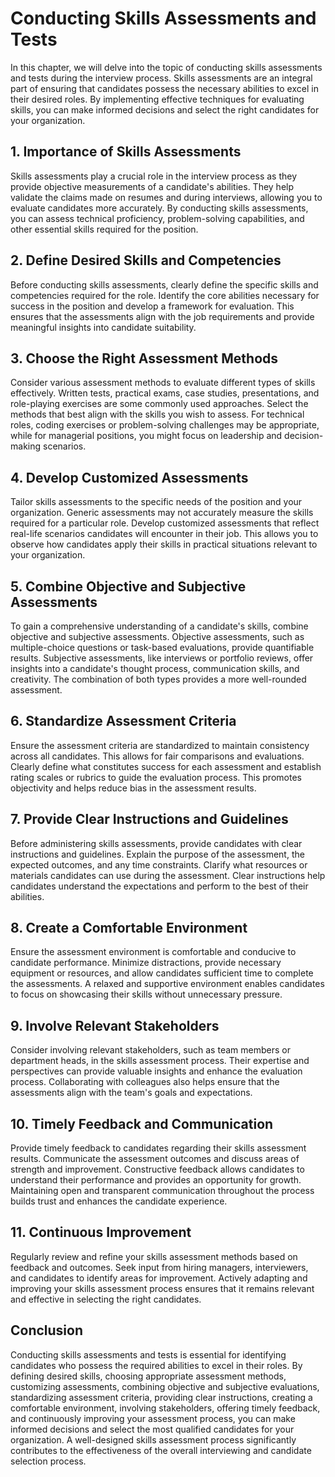 # Conducting Skills Assessments and Tests

In this chapter, we will delve into the topic of conducting skills assessments and tests during the interview process. Skills assessments are an integral part of ensuring that candidates possess the necessary abilities to excel in their desired roles. By implementing effective techniques for evaluating skills, you can make informed decisions and select the right candidates for your organization.

## 1\. Importance of Skills Assessments

Skills assessments play a crucial role in the interview process as they provide objective measurements of a candidate's abilities. They help validate the claims made on resumes and during interviews, allowing you to evaluate candidates more accurately. By conducting skills assessments, you can assess technical proficiency, problem-solving capabilities, and other essential skills required for the position.

## 2\. Define Desired Skills and Competencies

Before conducting skills assessments, clearly define the specific skills and competencies required for the role. Identify the core abilities necessary for success in the position and develop a framework for evaluation. This ensures that the assessments align with the job requirements and provide meaningful insights into candidate suitability.

## 3\. Choose the Right Assessment Methods

Consider various assessment methods to evaluate different types of skills effectively. Written tests, practical exams, case studies, presentations, and role-playing exercises are some commonly used approaches. Select the methods that best align with the skills you wish to assess. For technical roles, coding exercises or problem-solving challenges may be appropriate, while for managerial positions, you might focus on leadership and decision-making scenarios.

## 4\. Develop Customized Assessments

Tailor skills assessments to the specific needs of the position and your organization. Generic assessments may not accurately measure the skills required for a particular role. Develop customized assessments that reflect real-life scenarios candidates will encounter in their job. This allows you to observe how candidates apply their skills in practical situations relevant to your organization.

## 5\. Combine Objective and Subjective Assessments

To gain a comprehensive understanding of a candidate's skills, combine objective and subjective assessments. Objective assessments, such as multiple-choice questions or task-based evaluations, provide quantifiable results. Subjective assessments, like interviews or portfolio reviews, offer insights into a candidate's thought process, communication skills, and creativity. The combination of both types provides a more well-rounded assessment.

## 6\. Standardize Assessment Criteria

Ensure the assessment criteria are standardized to maintain consistency across all candidates. This allows for fair comparisons and evaluations. Clearly define what constitutes success for each assessment and establish rating scales or rubrics to guide the evaluation process. This promotes objectivity and helps reduce bias in the assessment results.

## 7\. Provide Clear Instructions and Guidelines

Before administering skills assessments, provide candidates with clear instructions and guidelines. Explain the purpose of the assessment, the expected outcomes, and any time constraints. Clarify what resources or materials candidates can use during the assessment. Clear instructions help candidates understand the expectations and perform to the best of their abilities.

## 8\. Create a Comfortable Environment

Ensure the assessment environment is comfortable and conducive to candidate performance. Minimize distractions, provide necessary equipment or resources, and allow candidates sufficient time to complete the assessments. A relaxed and supportive environment enables candidates to focus on showcasing their skills without unnecessary pressure.

## 9\. Involve Relevant Stakeholders

Consider involving relevant stakeholders, such as team members or department heads, in the skills assessment process. Their expertise and perspectives can provide valuable insights and enhance the evaluation process. Collaborating with colleagues also helps ensure that the assessments align with the team's goals and expectations.

## 10\. Timely Feedback and Communication

Provide timely feedback to candidates regarding their skills assessment results. Communicate the assessment outcomes and discuss areas of strength and improvement. Constructive feedback allows candidates to understand their performance and provides an opportunity for growth. Maintaining open and transparent communication throughout the process builds trust and enhances the candidate experience.

## 11\. Continuous Improvement

Regularly review and refine your skills assessment methods based on feedback and outcomes. Seek input from hiring managers, interviewers, and candidates to identify areas for improvement. Actively adapting and improving your skills assessment process ensures that it remains relevant and effective in selecting the right candidates.

## Conclusion

Conducting skills assessments and tests is essential for identifying candidates who possess the required abilities to excel in their roles. By defining desired skills, choosing appropriate assessment methods, customizing assessments, combining objective and subjective evaluations, standardizing assessment criteria, providing clear instructions, creating a comfortable environment, involving stakeholders, offering timely feedback, and continuously improving your assessment process, you can make informed decisions and select the most qualified candidates for your organization. A well-designed skills assessment process significantly contributes to the effectiveness of the overall interviewing and candidate selection process.
